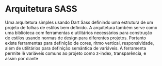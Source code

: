 # Arquitetura SASS

Uma arquitetura simples usando Dart Sass definindo uma estrutura de um projeto
de folhas de estilos bem definido.
A arquitetura também serve como uma biblioteca com ferramentas e utilitários
necessários para construção de estilos usando normas de design para diferentes
projetos.
Portanto existe ferramentas para definição de cores, ritmo vertical,
responsividade, além de utilitários para definição semântica de variáveis. A
ferramenta permite lê variáveis comuns ao projeto como z-index, transparência,
e assim por diante
